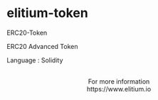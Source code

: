 # elitium-token
ERC20-Token

ERC20 Advanced Token

Language : Solidity<br>
<br>

<p align="center">For more information<br>
https://www.elitium.io</p>
